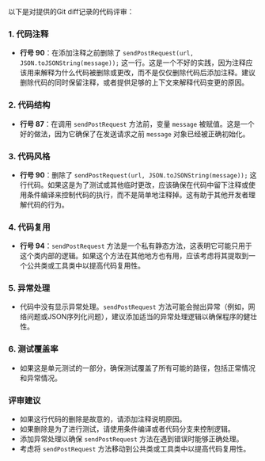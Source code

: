 以下是对提供的Git diff记录的代码评审：

### 1. 代码注释
- **行号 90**：在添加注释之前删除了 `sendPostRequest(url, JSON.toJSONString(message));` 这一行。这是一个不好的实践，因为注释应该用来解释为什么代码被删除或更改，而不是仅仅删除代码后添加注释。建议删除代码的同时保留注释，或者提供足够的上下文来解释代码变更的原因。

### 2. 代码结构
- **行号 87**：在调用 `sendPostRequest` 方法前，变量 `message` 被赋值。这是一个好的做法，因为它确保了在发送请求之前 `message` 对象已经被正确初始化。

### 3. 代码风格
- **行号 90**：删除了 `sendPostRequest(url, JSON.toJSONString(message));` 这行代码。如果这是为了测试或其他临时更改，应该确保在代码中留下注释或使用条件编译来控制代码的执行，而不是简单地注释掉。这有助于其他开发者理解代码的行为。

### 4. 代码复用
- **行号 94**：`sendPostRequest` 方法是一个私有静态方法，这表明它可能只用于这个类内部的逻辑。如果这个方法在其他地方也有用，应该考虑将其提取到一个公共类或工具类中以提高代码复用性。

### 5. 异常处理
- 代码中没有显示异常处理。`sendPostRequest` 方法可能会抛出异常（例如，网络问题或JSON序列化问题），建议添加适当的异常处理逻辑以确保程序的健壮性。

### 6. 测试覆盖率
- 如果这是单元测试的一部分，确保测试覆盖了所有可能的路径，包括正常情况和异常情况。

### 评审建议
- 如果这行代码的删除是故意的，请添加注释说明原因。
- 如果删除是为了进行测试，请使用条件编译或者代码分支来控制逻辑。
- 添加异常处理以确保 `sendPostRequest` 方法在遇到错误时能够正确处理。
- 考虑将 `sendPostRequest` 方法移动到公共类或工具类中以提高代码复用性。